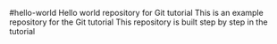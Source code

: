 #hello-world
Hello world repository for Git tutorial
This is an example repository for the Git tutorial
This repository is built step by step in the tutorial

